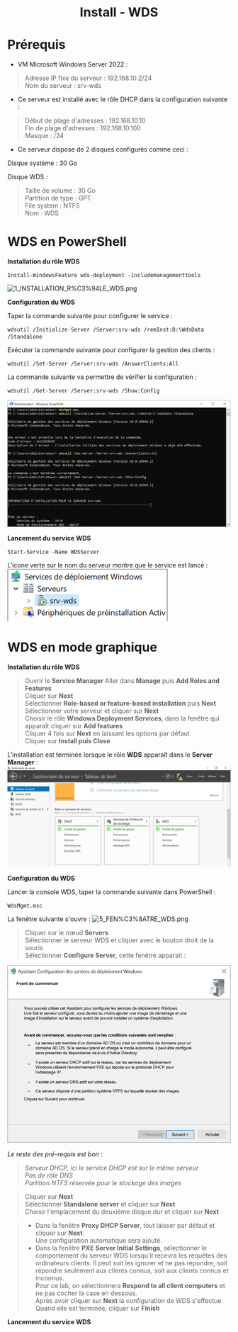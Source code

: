 
<div align="center"><H1> Install -  WDS </H1></div>

# Prérequis

- VM Microsoft Windows Server 2022 :

>  Adresse IP fixe du serveur : 192.168.10.2/24  
>  Nom du serveur : srv-wds  

- Ce serveur est installé avec le rôle DHCP dans la configuration suivante :

> Début de plage d'adresses : 192.168.10.10  
> Fin de plage d'adresses : 192.168.10.100  
> Masque : /24  

- Ce serveur dispose de 2 disques configurés comme ceci :

Disque système : 30 Go  

Disque WDS :  
> Taille de volume : 30 Go  
> Partition de type : GPT  
> File system : NTFS  
> Nom : WDS  

# WDS en PowerShell

**Installation du rôle WDS**

```
Install-WindowsFeature wds-deployment -includemanagementtools
```

![1_INSTALLATION_R%C3%94LE_WDS.png](https://github.com/Skchaper/WDS/blob/main/SCREENS/1_INSTALLATION_R%C3%94LE_WDS.png)

**Configuration du WDS**

Taper la commande suivante pour configurer le service :

```
wdsutil /Initialize-Server /Server:srv-wds /remInst:D:\WdsData /Standalone
```

Exécuter la commande suivante pour configurer la gestion des clients :

```
wdsutil /Set-Server /Server:srv-wds /AnswerClients:All
```

La commande suivante va permettre de vérifier la configuration :

```
wdsutil /Get-Server /Server:srv-wds /Show:Config
```

![2_CONFIGURATION_WDS.png](https://github.com/Skchaper/WDS/blob/main/SCREENS/2_CONFIGURATION_WDS.png)

**Lancement du service WDS**

```
Start-Service -Name WDSServer
```

L'icone verte sur le nom du serveur montre que le service est lancé :  
![3_LANCEMENT_SERVICE.png](https://github.com/Skchaper/WDS/blob/main/SCREENS/3_LANCEMENT_SERVICE.png)


# WDS en mode graphique

**Installation du rôle WDS**

> Ouvrir le **Service Manager**
> Aller dans **Manage** puis **Add Roles and Features**  
> Cliquer sur **Next**  
> Sélectionner **Role-based or feature-based installation** puis **Next**  
> Sélectionner votre serveur et cliquer sur **Next**  
> Choisir le rôle **Windows Deployment Services**, dans la fenêtre qui apparaît cliquer sur **Add features**  
> Cliquer 4 fois sur **Next** en laissant les options par défaut  
> Cliquer sur **Install puis Close**  

L'installation est terminée lorsque le rôle **WDS** apparaît dans le **Server Manager** :  
![4_WDS_SERVER_MANAGER.png](https://github.com/Skchaper/WDS/blob/main/SCREENS/4_WDS_SERVER_MANAGER.png)

**Configuration du WDS**

Lancer la console WDS, taper la commande suivante dans PowerShell :

```
WdsMgmt.msc
```

La fenêtre suivante s'ouvre :
![5_FEN%C3%8ATRE_WDS.png](https://github.com/Skchaper/WDS/blob/main/SCREENS/5_FEN%C3%8ATRE_WDS.png)

> Cliquer sur le nœud **Servers**  
> Sélectionner le serveur WDS et cliquer avec le bouton droit de la souris  
> Sélectionner **Configure Server**, cette fenêtre apparait :  

![6_CONFIGURE_SERVER.png](https://github.com/Skchaper/WDS/blob/main/SCREENS/6_CONFIGURE_SERVER.png)

_Le reste des pré-requis est bon_ :  

> _Serveur DHCP, ici le service DHCP est sur le même serveur_  
> _Pas de rôle DNS_  
> _Partition NTFS réservée pour le stockage des images_  

> Cliquer sur **Next**  
> Sélectionner **Standalone server** et cliquer sur **Next**  
> Choisir l'emplacement du deuxième disque dur et cliquer sur **Next**  

> - Dans la fenêtre **Proxy DHCP Server**, tout laisser par défaut et cliquer sur **Next**.  
> Une configuration automatique sera ajouté.  
> - Dans la fenêtre **PXE Server Initial Settings**, sélectionner le comportement du serveur WDS lorsqu'il recevra les requêtes des ordinateurs clients. Il peut soit les ignorer et ne pas répondre, soit répondre seulement aux clients connus, soit aux clients connus et inconnus.  
> Pour ce lab, on sélectionnera **Respond to all client computers** et ne pas cocher la case en dessous.  
> Après avoir cliquer sur **Next** la configuration de WDS s'effectue  
> Quand elle est terminée, cliquer sur **Finish**  




**Lancement du service WDS**
